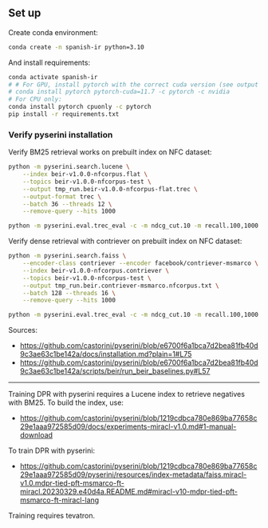 
## Set up

Create conda environment: 

```bash
conda create -n spanish-ir python=3.10
```

And install requirements:

```bash
conda activate spanish-ir
# # For GPU, install pytorch with the correct cuda version (see output of nvidia-smi):
# conda install pytorch pytorch-cuda=11.7 -c pytorch -c nvidia 
# For CPU only:
conda install pytorch cpuonly -c pytorch
pip install -r requirements.txt
```


### Verify pyserini installation

Verify BM25 retrieval works on prebuilt index on NFC dataset:

```bash
python -m pyserini.search.lucene \
    --index beir-v1.0.0-nfcorpus.flat \
    --topics beir-v1.0.0-nfcorpus-test \
    --output tmp_run.beir-v1.0.0-nfcorpus-flat.trec \
    --output-format trec \
    --batch 36 --threads 12 \
    --remove-query --hits 1000

python -m pyserini.eval.trec_eval -c -m ndcg_cut.10 -m recall.100,1000 beir-v1.0.0-nfcorpus-test tmp_run.beir-v1.0.0-nfcorpus-flat.trec
```

Verify dense retrieval with contriever on prebuilt index on NFC dataset:

```bash
python -m pyserini.search.faiss \
    --encoder-class contriever --encoder facebook/contriever-msmarco \
    --index beir-v1.0.0-nfcorpus.contriever \
    --topics beir-v1.0.0-nfcorpus-test \
    --output tmp_run.beir.contriever-msmarco.nfcorpus.txt \
    --batch 128 --threads 16 \
    --remove-query --hits 1000

python -m pyserini.eval.trec_eval -c -m ndcg_cut.10 -m recall.100,1000 beir-v1.0.0-nfcorpus-test tmp_run.beir.contriever-msmarco.nfcorpus.txt
```

Sources:

* https://github.com/castorini/pyserini/blob/e6700f6a1bca7d2bea81fb40d9c3ae63c1be142a/docs/installation.md?plain=1#L75
* https://github.com/castorini/pyserini/blob/e6700f6a1bca7d2bea81fb40d9c3ae63c1be142a/scripts/beir/run_beir_baselines.py#L57


--------------------

Training DPR with pyserini requires a Lucene index to retrieve negatives with BM25. To build the index, use:

* https://github.com/castorini/pyserini/blob/1219cdbca780e869ba77658c29e1aaa972585d09/docs/experiments-miracl-v1.0.md#1-manual-download


To train DPR with pyserini:

* https://github.com/castorini/pyserini/blob/1219cdbca780e869ba77658c29e1aaa972585d09/pyserini/resources/index-metadata/faiss.miracl-v1.0.mdpr-tied-pft-msmarco-ft-miracl.20230329.e40d4a.README.md#miracl-v10-mdpr-tied-pft-msmarco-ft-miracl-lang

Training requires tevatron.



